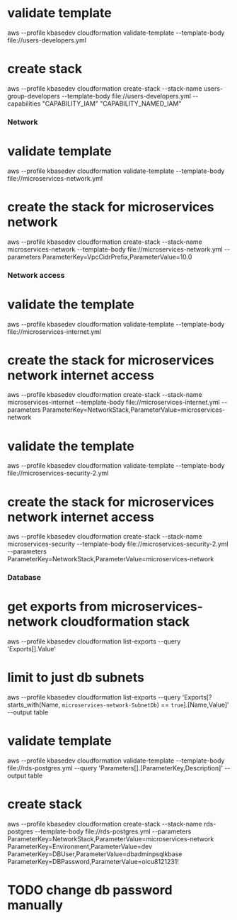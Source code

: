 # validate template
aws --profile kbasedev cloudformation validate-template --template-body file://users-developers.yml

# create stack
aws --profile kbasedev cloudformation create-stack --stack-name users-group-developers --template-body file://users-developers.yml  --capabilities "CAPABILITY_IAM" "CAPABILITY_NAMED_IAM"

<!--
# await creation
aws --profile admin  cloudformation wait stack-create-complete --stack-name users-group-developers
aws --profile admin  cloudformation describe-stacks --stack-name users-group-developers
aws --profile admin  cloudformation describe-stacks --stack-name users-group-developers --query 'Stacks[].[StackName,StackStatus]' --output text

# describe cloudformation stack resources to see details
aws --profile admin  cloudformation describe-stack-resources --stack-name users-group-developers

# list IAM users to
aws --profile admin  iam list-users

# list customer managed policies (not AWS policies)
aws --profile admin  iam list-policies --scope Local

# see details of the PolicyDocument
aws --profile admin  iam get-policy-version --policy-arn <policy arn> --version-id v1
-->


### Network

# validate template
aws --profile kbasedev cloudformation validate-template --template-body file://microservices-network.yml

# create the stack for microservices network
aws --profile kbasedev cloudformation create-stack --stack-name microservices-network --template-body file://microservices-network.yml --parameters ParameterKey=VpcCidrPrefix,ParameterValue=10.0

<!--
# wait for the stack to finish
aws --profile kbasedev cloudformation wait stack-create-complete --stack-name microservices-network

# now list the exports
aws --profile dev cloudformation list-exports

# get a better display
aws --profile dev cloudformation list-exports --query 'Exports[].[Name,Value]' --output table

# do the same thing with jq
aws --profile dev cloudformation list-exports | jq -r '.Exports[] | "\(.Name): \(.Value)"' -->


### Network access

# validate the template
aws --profile kbasedev cloudformation validate-template --template-body file://microservices-internet.yml

# create the stack for microservices network internet access
aws --profile kbasedev cloudformation create-stack --stack-name microservices-internet --template-body file://microservices-internet.yml --parameters ParameterKey=NetworkStack,ParameterValue=microservices-network


<!-- # wait for the stack to finish
aws --profile dev cloudformation wait stack-create-complete --stack-name microservices-internet

# describe stack events
aws --profile dev cloudformation describe-stack-events --stack-name microservices-internet --query 'StackEvents[].[{Resource:LogicalResourceId, Status:ResourceStatus, Reason:ResourceStatusReason}]' --output table

# capture VPC ID to env variable
VPC_ID=$(aws --profile dev ec2 describe-vpcs --filters "Name=tag:Name,Values=microservices-network" --query 'Vpcs[0].VpcId' --output text)

# show routes
aws --profile dev ec2 describe-route-tables --filters "Name=vpc-id,Values=${VPC_ID}"

# show routes with cleaner output
aws --profile dev ec2 describe-route-tables --filters "Name=vpc-id,Values=${VPC_ID}" --query 'RouteTables[].[Tags[?Key==`Name`].Value, Associations[].SubnetId]' --output text -->


# validate the template
aws --profile kbasedev cloudformation validate-template --template-body file://microservices-security-2.yml

# create the stack for microservices network internet access
aws --profile kbasedev cloudformation create-stack --stack-name microservices-security --template-body file://microservices-security-2.yml --parameters ParameterKey=NetworkStack,ParameterValue=microservices-network


<!-- # wait for the stack to finish
aws --profile dev cloudformation wait stack-create-complete --stack-name microservices-security

# capture VPC ID to env variable
VPC_ID=$(aws --profile dev ec2 describe-vpcs --filters "Name=tag:Name,Values=microservices-network" --query 'Vpcs[0].VpcId' --output text)

# list Network ACLs
aws --profile dev ec2 describe-network-acls --filters "Name=vpc-id,Values=${VPC_ID}" "Name=tag:aws:cloudformation:stack-name,Values=microservices-security" --query 'NetworkAcls[].[NetworkAclId,Tags[?Key==`Name`]|[0].Value]' --output text

# list NACL entries
aws --profile dev ec2 describe-network-acls --filters "Name=vpc-id,Values=${VPC_ID}" "Name=tag:aws:cloudformation:stack-name,Values=microservices-security" --query 'NetworkAcls[].Entries[]' -->

### Database

# get exports from microservices-network cloudformation stack
aws --profile kbasedev cloudformation list-exports --query 'Exports[].Value'

# limit to just db subnets
aws --profile kbasedev cloudformation list-exports --query 'Exports[?starts_with(Name, `microservices-network-SubnetDb`) == `true`].[Name,Value]' --output table

# validate template
aws --profile kbasedev cloudformation validate-template --template-body file://rds-postgres.yml --query 'Parameters[].[ParameterKey,Description]' --output table

# create stack
aws --profile kbasedev cloudformation create-stack --stack-name rds-postgres --template-body file://rds-postgres.yml --parameters ParameterKey=NetworkStack,ParameterValue=microservices-network ParameterKey=Environment,ParameterValue=dev ParameterKey=DBUser,ParameterValue=dbadminpsqlkbase ParameterKey=DBPassword,ParameterValue=oicu8121231!

# TODO change db password manually

<!-- # wait for stack to complete
aws --profile dev cloudformation wait stack-create-complete --stack-name rds-postgres

# describe stack events (perhaps while you wait)
aws --profile dev cloudformation describe-stack-events --stack-name rds-postgres --query 'StackEvents[].[{Resource:LogicalResourceId, Status:ResourceStatus, Reason:ResourceStatusReason}]' --output table

# describe parameters (see db credentials out in plain text!)
aws --profile dev cloudformation describe-stacks --stack-name postgres --query 'Stacks[0].Parameters' --output table -->
